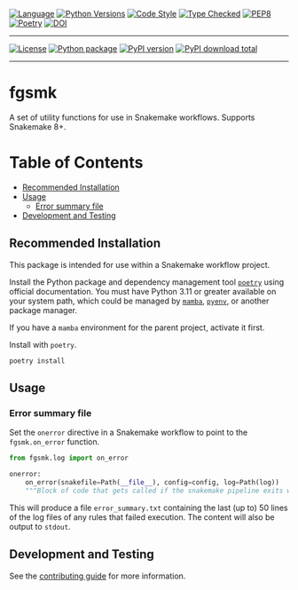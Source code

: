 
[![Language][language-badge]][language-link]
[![Python Versions][python-versions-badge]][python-versions-link]
[![Code Style][code-style-badge]][code-style-link]
[![Type Checked][type-checking-badge]][type-checking-link]
[![PEP8][pep-8-badge]][pep-8-link]
[![Poetry][poetry-badge]][poetry-link]
[![DOI][zenodo-badge]][zenodo-link]

---

[![License][license-badge]][license-link]
[![Python package][python-package-badge]][python-package-link]
[![PyPI version][pypi-badge]][pypi-link]
[![PyPI download total][pypi-downloads-badge]][pypi-downloads-link]

---
[language-badge]:        http://img.shields.io/badge/language-python-brightgreen
[language-link]:         http://www.python.org/
[python-versions-badge]: https://img.shields.io/badge/python-3.11_|_3.12-blue
[python-versions-link]:  https://github.com/fulcrumgenomics/fgsmk/blob/main/pyproject.toml
[code-style-badge]:      https://img.shields.io/endpoint?url=https://raw.githubusercontent.com/astral-sh/ruff/main/assets/badge/v2.json
[code-style-link]:       https://docs.astral.sh/ruff/
[type-checking-badge]:   http://www.mypy-lang.org/static/mypy_badge.svg
[type-checking-link]:    http://mypy-lang.org/
[pep-8-badge]:           https://img.shields.io/badge/code%20style-pep8-brightgreen
[pep-8-link]:            https://www.python.org/dev/peps/pep-0008/
[poetry-badge]:          https://img.shields.io/endpoint?url=https://python-poetry.org/badge/v0.json
[poetry-link]:           https://python-poetry.org/
[license-badge]:         https://img.shields.io/badge/license-MIT-blue
[license-link]:          https://github.com/fulcrumgenomics/fgsmk/blob/main/LICENSE
[python-package-badge]:  https://github.com/fulcrumgenomics/fgsmk/actions/workflows/python_package.yml/badge.svg?branch=main
[python-package-link]:   https://github.com/fulcrumgenomics/fgsmk/actions/workflows/python_package.yml
[pypi-badge]:            https://badge.fury.io/py/fgsmk.svg
[pypi-link]:             https://pypi.python.org/pypi/fgsmk
[pypi-downloads-badge]:  https://img.shields.io/pypi/dm/fgsmk
[pypi-downloads-link]:   https://pypi.python.org/pypi/fgsmk
[zenodo-badge]:          https://zenodo.org/badge/916232349.svg
[zenodo-link]:           https://doi.org/10.5281/zenodo.15558165

# fgsmk

A set of utility functions for use in Snakemake workflows. Supports Snakemake 8+.

Table of Contents
=================

* [Recommended Installation](#recommended-installation)
* [Usage](#usage)
   * [Error summary file](#error-summary-file)
* [Development and Testing](#development-and-testing)

## Recommended Installation

This package is intended for use within a Snakemake workflow project.

Install the Python package and dependency management tool [`poetry`](https://python-poetry.org/docs/#installation) using official documentation.
You must have Python 3.11 or greater available on your system path, which could be managed by [`mamba`](https://mamba.readthedocs.io/en/latest/installation/mamba-installation.html), [`pyenv`](https://github.com/pyenv/pyenv), or another package manager.

If you have a `mamba` environment for the parent project, activate it first.

Install with `poetry`.

```console
poetry install
```

## Usage

### Error summary file

Set the `onerror` directive in a Snakemake workflow to point to the `fgsmk.on_error` function.

```python
from fgsmk.log import on_error

onerror:
    on_error(snakefile=Path(__file__), config=config, log=Path(log))
    """Block of code that gets called if the snakemake pipeline exits with an error."""
```

This will produce a file `error_summary.txt` containing the last (up to) 50 lines of the log files of any rules that failed execution.
The content will also be output to `stdout`.

## Development and Testing

See the [contributing guide](https://github.com/fulcrumgenomics/fgsmk/blob/main/CONTRIBUTING.md) for more information.
